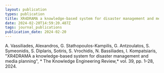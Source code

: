 ```yaml
---
layout: publication
types: publication
title: XR4DRAMA a knowledge-based system for disaster management and media planning
date: 2024-02-20T14:59:20.487Z
tags: journal_publications
publication_date: 2024-02-20
---
```

<!--StartFragment-->

A. Vassiliades, Alexandros, G. Stathopoulos-Kampilis, G. Antzoulatos, S. Symeonidis, S. Diplaris, Sotiris, S. Vrochidis, N. Bassiliades, I. Kompatsiaris, "XR4DRAMA a knowledge-based system for disaster management and media planning", * The Knowledge Engineering Review,* vol. 39, pp. 1–28, 2024.

<!--EndFragment-->